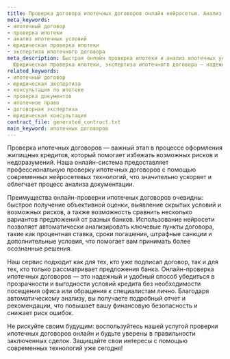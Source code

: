 ```yaml
---
title: Проверка договора ипотечных договоров онлайн нейросетью. Анализ условий и консультаця
meta_keywords:
- ипотечный договор
- проверка ипотеки
- анализ ипотечных условий
- юридическая проверка ипотеки
- экспертиза ипотечного договора
meta_description: Быстрая онлайн проверка ипотеки и анализ ипотечных условий нейросетью.
  Юридическая проверка ипотеки, экспертиза ипотечного договора — надежно и удобно!
related_keywords:
- ипотечный договор
- юридическая экспертиза
- консультация по ипотеке
- проверка документов
- ипотечное право
- договорная экспертиза
- юридическая консультация
contract_file: generated_contract.txt
main_keyword: ипотечных договоров
---
```


Проверка ипотечных договоров — важный этап в процессе оформления жилищных кредитов, который помогает избежать возможных рисков и недоразумений. Наша онлайн-система предоставляет профессиональную проверку ипотечных договоров с помощью современных нейросетевых технологий, что значительно ускоряет и облегчает процесс анализа документации.

Преимущества онлайн-проверки ипотечных договоров очевидны: быстрое получение объективной оценки, выявление скрытых условий и возможных рисков, а также возможность сравнить несколько вариантов предложений от разных банков. Использование нейросети позволяет автоматически анализировать ключевые пункты договора, такие как процентная ставка, сроки погашения, штрафные санкции и дополнительные условия, что помогает вам принимать более осознанные решения.

Наш сервис подходит как для тех, кто уже подписал договор, так и для тех, кто только рассматривает предложения банка. Онлайн-проверка ипотечных договоров — это надежный и удобный способ убедиться в прозрачности и выгодности условий кредита без необходимости посещения офиса или обращения к специалистам лично. Благодаря автоматическому анализу, вы получаете подробный отчет и рекомендации, что повышает вашу финансовую безопасность и снижает риск ошибок.

Не рискуйте своим будущим: воспользуйтесь нашей услугой проверки ипотечных договоров онлайн и будьте уверены в правильности заключенных сделок. Защищайте свои интересы с помощью современных технологий уже сегодня!